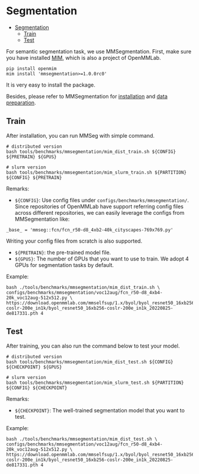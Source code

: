 # Segmentation

- [Segmentation](#segmentation)
  - [Train](#train)
  - [Test](#test)

For semantic segmentation task, we use MMSegmentation. First, make sure you have installed [MIM](https://github.com/open-mmlab/mim), which is also a project of OpenMMLab.

```shell
pip install openmim
mim install 'mmsegmentation>=1.0.0rc0'
```

It is very easy to install the package.

Besides, please refer to MMSegmentation for [installation](https://mmsegmentation.readthedocs.io/en/latest/get_started.html) and [data preparation](https://mmsegmentation.readthedocs.io/en/latest/user_guides/2_dataset_prepare.html).

## Train

After installation, you can run MMSeg with simple command.

```shell
# distributed version
bash tools/benchmarks/mmsegmentation/mim_dist_train.sh ${CONFIG} ${PRETRAIN} ${GPUS}

# slurm version
bash tools/benchmarks/mmsegmentation/mim_slurm_train.sh ${PARTITION} ${CONFIG} ${PRETRAIN}
```

Remarks:

- `${CONFIG}`: Use config files under `configs/benchmarks/mmsegmentation/`. Since repositories of OpenMMLab have support referring config files across different
  repositories, we can easily leverage the configs from MMSegmentation like:

```shell
_base_ = 'mmseg::fcn/fcn_r50-d8_4xb2-40k_cityscapes-769x769.py'
```

Writing your config files from scratch is also supported.

- `${PRETRAIN}`: the pre-trained model file.
- `${GPUS}`: The number of GPUs that you want to use to train. We adopt 4 GPUs for segmentation tasks by default.

Example:

```shell
bash ./tools/benchmarks/mmsegmentation/mim_dist_train.sh \
configs/benchmarks/mmsegmentation/voc12aug/fcn_r50-d8_4xb4-20k_voc12aug-512x512.py \
https://download.openmmlab.com/mmselfsup/1.x/byol/byol_resnet50_16xb256-coslr-200e_in1k/byol_resnet50_16xb256-coslr-200e_in1k_20220825-de817331.pth 4
```

## Test

After training, you can also run the command below to test your model.

```shell
# distributed version
bash tools/benchmarks/mmsegmentation/mim_dist_test.sh ${CONFIG} ${CHECKPOINT} ${GPUS}

# slurm version
bash tools/benchmarks/mmsegmentation/mim_slurm_test.sh ${PARTITION} ${CONFIG} ${CHECKPOINT}
```

Remarks:

- `${CHECKPOINT}`: The well-trained segmentation model that you want to test.

Example:

```shell
bash ./tools/benchmarks/mmsegmentation/mim_dist_test.sh \
configs/benchmarks/mmsegmentation/voc12aug/fcn_r50-d8_4xb4-20k_voc12aug-512x512.py \
https://download.openmmlab.com/mmselfsup/1.x/byol/byol_resnet50_16xb256-coslr-200e_in1k/byol_resnet50_16xb256-coslr-200e_in1k_20220825-de817331.pth 4
```
